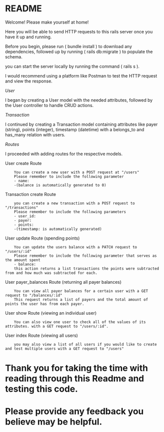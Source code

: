 # README


Welcome! Please make yourself at home!



Here you will be able to send HTTP requests to this rails server once you have it up and running. 

Before you begin, please run ( bundle install ) to download any dependencies, followed up by running ( rails db:migrate ) to populate the schema. 

you can start the server locally by running the command ( rails s ).

I would recommend using a platform like Postman to test the HTTP request and view the response.


*User*

I began by creating a User model with the needed attributes, followed by the User controller to handle CRUD actions.


*Transaction*

I continued by creating a Transaction model containing attributes like payer (string), points (integer), timestamp (datetime) with a belongs_to and has_many relation with users. 


*Routes*

I proceeded with adding routes for the respective models. 



User create Route

        You can create a new user with a POST request at "/users"
        Please remember to include the following parameter
        - name:
        -(balance is automatically generated to 0)


Transaction create Route

        you can create a new transaction with a POST request to "/transactions"
        Please remember to include the following parameters
        - user_id:
        - payer:
        - points:
        -(timestamp: is automatically generated)


User update Route (spending points)

        You can update the users balance with a PATCH request to "/users/:id" 
        Please remember to include the following parameter that serves as the amount spent
        - balance:
        this action returns a list transactions the points were subtracted from and how much was subtracted for each.


User payer_balances Route (returning all payer balances)

        You can view all payer balances for a certain user with a GET request to "/balances/:id"
        This request returns a list of payers and the total amount of points the user has from each payer.


User show Route (viewing an individual user)

        You can also view one user to check all of the values of its attributes. with a GET request to "/users/:id".

User index Route (viewing all users)

        you may also view a list of all users if you would like to create and test multiple users with a GET request to "/users"



# Thank you for taking the time with reading through this Readme and testing this code.
# Please provide any feedback you believe may be helpful.